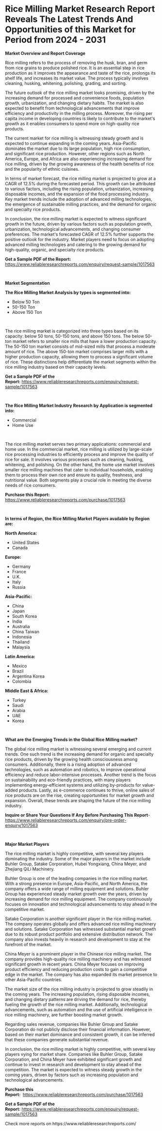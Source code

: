 <p><h1>Rice Milling Market Research Report Reveals The Latest Trends And Opportunities of this Market for Period from 2024 - 2031</h1></p><p><strong>Market Overview and Report Coverage</strong></p>
<p><p>Rice milling refers to the process of removing the husk, bran, and germ from rice grains to produce polished rice. It is an essential step in rice production as it improves the appearance and taste of the rice, prolongs its shelf life, and increases its market value. The process typically involves cleaning, husking, whitening, polishing, grading, and sorting.</p><p>The future outlook of the rice milling market looks promising, driven by the increasing demand for processed and convenience foods, population growth, urbanization, and changing dietary habits. The market is also expected to benefit from technological advancements that improve efficiency and productivity in the milling process. Moreover, the rising per capita income in developing countries is likely to contribute to the market's growth as it enables consumers to spend more on high-quality rice products.</p><p>The current market for rice milling is witnessing steady growth and is expected to continue expanding in the coming years. Asia-Pacific dominates the market due to its large population, high rice consumption, and significant rice production. However, other regions such as North America, Europe, and Africa are also experiencing increasing demand for rice milling, driven by the growing awareness of the health benefits of rice and the popularity of ethnic cuisines.</p><p>In terms of market forecast, the rice milling market is projected to grow at a CAGR of 12.5% during the forecasted period. This growth can be attributed to various factors, including the rising population, urbanization, increasing disposable incomes, and the expansion of the food processing industry. Key market trends include the adoption of advanced milling technologies, the emergence of sustainable milling practices, and the demand for organic and specialty rice products.</p><p>In conclusion, the rice milling market is expected to witness significant growth in the future, driven by various factors such as population growth, urbanization, technological advancements, and changing consumer preferences. The market's forecasted CAGR of 12.5% further supports the positive outlook for the industry. Market players need to focus on adopting advanced milling technologies and catering to the growing demand for high-quality, organic, and specialty rice products.</p></p>
<p><strong>Get a Sample PDF of the Report:</strong> <a href="https://www.reliableresearchreports.com/enquiry/request-sample/1017563">https://www.reliableresearchreports.com/enquiry/request-sample/1017563</a></p>
<p>&nbsp;</p>
<p><strong>Market Segmentation</strong></p>
<p><strong>The Rice Milling Market Analysis by types is segmented into:</strong></p>
<p><ul><li>Below 50 Ton</li><li>50-150 Ton</li><li>Above 150 Ton</li></ul></p>
<p>&nbsp;</p>
<p><p>The rice milling market is categorized into three types based on its capacity: below 50 tons, 50-150 tons, and above 150 tons. The below 50-ton market refers to smaller rice mills that have a lower production capacity. The 50-150 ton market consists of mid-sized mills that process a moderate amount of rice. The above 150-ton market comprises larger mills with a higher production capacity, allowing them to process a significant volume of rice. These distinctions help differentiate the market segments within the rice milling industry based on their capacity levels.</p></p>
<p><strong>Get a Sample PDF of the Report:</strong>&nbsp;<a href="https://www.reliableresearchreports.com/enquiry/request-sample/1017563">https://www.reliableresearchreports.com/enquiry/request-sample/1017563</a></p>
<p>&nbsp;</p>
<p><strong>The Rice Milling Market Industry Research by Application is segmented into:</strong></p>
<p><ul><li>Commercial</li><li>Home Use</li></ul></p>
<p>&nbsp;</p>
<p><p>The rice milling market serves two primary applications: commercial and home use. In the commercial market, rice milling is utilized by large-scale rice processing industries to efficiently process and improve the quality of rice for sale. It involves various processes such as cleaning, husking, whitening, and polishing. On the other hand, the home use market involves smaller rice milling machines that cater to individual households, enabling them to process their own rice and ensure its quality, freshness, and nutritional value. Both segments play a crucial role in meeting the diverse needs of rice consumers.</p></p>
<p><strong>Purchase this Report:</strong>&nbsp; <a href="https://www.reliableresearchreports.com/purchase/1017563">https://www.reliableresearchreports.com/purchase/1017563</a></p>
<p>&nbsp;</p>
<p><strong>In terms of Region, the Rice Milling Market Players available by Region are:</strong></p>
<p>
    <p> <strong> North America: </strong>
        <ul>
            <li>United States</li>
            <li>Canada</li>
        </ul>
        </p> 
    <p> <strong> Europe: </strong>
        <ul>
            <li>Germany</li>
            <li>France</li>
            <li>U.K.</li>
            <li>Italy</li>
            <li>Russia</li>
        </ul>
        </p> 
    <p> <strong> Asia-Pacific: </strong>
        <ul>
            <li>China</li>
            <li>Japan</li>
            <li>South Korea</li>
            <li>India</li>
            <li>Australia</li>
            <li>China Taiwan</li>
            <li>Indonesia</li>
            <li>Thailand</li>
            <li>Malaysia</li>
        </ul>
        </p> 
    <p> <strong> Latin America: </strong>
        <ul>
            <li>Mexico</li>
            <li>Brazil</li>
            <li>Argentina Korea</li>
            <li>Colombia</li>
        </ul>
        </p> 
    <p> <strong> Middle East & Africa: </strong>
        <ul>
            <li>Turkey</li>
            <li>Saudi</li>
            <li>Arabia</li>
            <li>UAE</li>
            <li>Korea</li>
        </ul>
    </p>
    </p>
<p>&nbsp;</p>
<p><strong>What are the Emerging Trends in the Global Rice Milling market?</strong></p>
<p><p>The global rice milling market is witnessing several emerging and current trends. One such trend is the increasing demand for organic and specialty rice products, driven by the growing health consciousness among consumers. Additionally, there is a rising adoption of advanced technologies, such as automation and robotics, to improve operational efficiency and reduce labor-intensive processes. Another trend is the focus on sustainability and eco-friendly practices, with many players implementing energy-efficient systems and utilizing by-products for value-added products. Lastly, as e-commerce continues to thrive, online sales of rice products are on the rise, creating opportunities for market growth and expansion. Overall, these trends are shaping the future of the rice milling industry.</p></p>
<p><strong>Inquire or Share Your Questions If Any Before Purchasing This Report</strong>- <a href="https://www.reliableresearchreports.com/enquiry/pre-order-enquiry/1017563">https://www.reliableresearchreports.com/enquiry/pre-order-enquiry/1017563</a></p>
<p>&nbsp;</p>
<p><strong>Major Market Players</strong></p>
<p><p>The rice milling market is highly competitive, with several key players dominating the industry. Some of the major players in the market include Buhler Group, Satake Corporation, Hubei Yongxiang, China Meyer, and Zhejiang QiLi Machinery.</p><p>Buhler Group is one of the leading companies in the rice milling market. With a strong presence in Europe, Asia-Pacific, and North America, the company offers a wide range of milling equipment and solutions. Buhler Group has experienced steady market growth over the years, driven by increasing demand for rice milling equipment. The company continuously focuses on innovation and technological advancements to stay ahead in the competitive market.</p><p>Satake Corporation is another significant player in the rice milling market. The company operates globally and offers advanced rice milling machinery and solutions. Satake Corporation has witnessed substantial market growth due to its robust product portfolio and extensive distribution network. The company also invests heavily in research and development to stay at the forefront of the market.</p><p>China Meyer is a prominent player in the Chinese rice milling market. The company provides high-quality rice milling machinery and has witnessed significant growth in recent years. China Meyer focuses on improving product efficiency and reducing production costs to gain a competitive edge in the market. The company has also expanded its market presence to other Asia-Pacific countries.</p><p>The market size of the rice milling industry is projected to grow steadily in the coming years. The increasing population, rising disposable incomes, and changing dietary patterns are driving the demand for rice, thereby fueling the growth of the rice milling market. Additionally, technological advancements, such as automation and the use of artificial intelligence in rice milling machinery, are further boosting market growth.</p><p>Regarding sales revenue, companies like Buhler Group and Satake Corporation do not publicly disclose their financial information. However, based on their market dominance and consistent growth, it can be inferred that these companies generate substantial revenue.</p><p>In conclusion, the rice milling market is highly competitive, with several key players vying for market share. Companies like Buhler Group, Satake Corporation, and China Meyer have exhibited significant growth and continue to invest in research and development to stay ahead of the competition. The market is expected to witness steady growth in the coming years, driven by factors such as increasing population and technological advancements.</p></p>
<p><strong>Purchase this Report:</strong>&nbsp;&nbsp;<a href="https://www.reliableresearchreports.com/purchase/1017563">https://www.reliableresearchreports.com/purchase/1017563</a></p>
<p></p>
<p><strong>Get a Sample PDF of the Report:</strong>&nbsp;<a href="https://www.reliableresearchreports.com/enquiry/request-sample/1017563">https://www.reliableresearchreports.com/enquiry/request-sample/1017563</a></p>
<p>Check more reports on https://www.reliableresearchreports.com/</p>